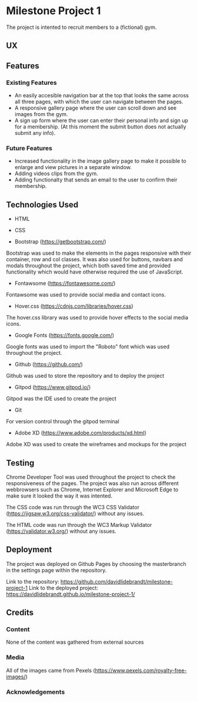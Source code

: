 # Milestone Project 1

The project is intented to recruit members to a (fictional) gym. 

## UX


## Features

### Existing Features

* An easily accesible navigation bar at the top  that looks the same across all three pages, with which the user can navigate between the pages.
* A responsive gallery page where the user can scroll down and see images from the gym.
* A sign up form where the user can enter their personal info and sign up for a membership. (At this moment the submit button does not actually submit any info).


### Future Features

* Increased functionality in the image gallery page to make it possible to enlarge and view pictures in a separate window.
* Adding videos clips from the gym.
* Adding functionalty that sends an email to the user to confirm their membership.


## Technologies Used

* HTML

* CSS

* Bootstrap  (https://getbootstrap.com/)

Bootstrap was used to make the elements in the pages responsive with their container, row and col classes.
It was also used for buttons, navbars and modals throughout the project, which both saved time and provided functionality which would have otherwise required the use of JavaScript.

* Fontawsome (https://fontawesome.com/)

Fontawsome was used to provide social media and contact icons.

* Hover.css (https://cdnjs.com/libraries/hover.css)

The hover.css library was used to provide hover effects to the social media icons.

* Google Fonts (https://fonts.google.com/)

Google fonts was used to import the "Roboto" font which was used throughout the project.

* Github (https://github.com/)

Github was used to store the repository and to deploy the project

* Gitpod (https://www.gitpod.io/)

Gitpod was the IDE used to create the project

* Git 

For version control through the gitpod terminal

* Adobe XD  (https://www.adobe.com/products/xd.html)

Adobe XD was used to create the wireframes and mockups for the project


## Testing

Chrome Developer Tool was used throughout the project to check the responsiveness of the pages. The project was also run across different webbrowsers such as Chrome,
Internet Explorer and Microsoft Edge to make sure it looked the way it was intented.

The CSS code was run through the WC3 CSS Validator (https://jigsaw.w3.org/css-validator/) without any issues.

The HTML code was run through the WC3 Markup Validator (https://validator.w3.org/) without any issues.


## Deployment

The project was deployed on Github Pages by choosing the masterbranch in the settings page within the repository.

Link to the repository: https://github.com/davidlidebrandt/milestone-project-1
Link to the deployed project: https://davidlidebrandt.github.io/milestone-project-1/

## Credits 

### Content

None of the content was gathered from external sources

### Media

All of the images came from Pexels (https://www.pexels.com/royalty-free-images/)

### Acknowledgements